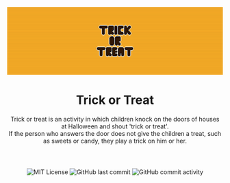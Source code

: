 <img src="./resources/public/images/banner.gif">

<header>
    <h1 align="center">Trick or Treat</h1>
    <p align="center">
        Trick or treat is an activity in which children knock on the doors of houses at Halloween and shout 'trick or treat'. 
        <br>
        If the person who answers the door does not give the children a treat, such as sweets or candy, they play a trick on him or her.
    </p>
</header>

<div id="tags" align="center">
    <img alt="MIT License" src="https://img.shields.io/badge/License-MIT-green.svg">
    <img alt="GitHub last commit" src="https://img.shields.io/github/last-commit/Victor101106/Trick-or-Treat?label=Last%20commit">
    <img alt="GitHub commit activity" src="https://img.shields.io/github/commit-activity/w/Victor101106/Trick-or-Treat?label=Commit%20activity">
</div>
